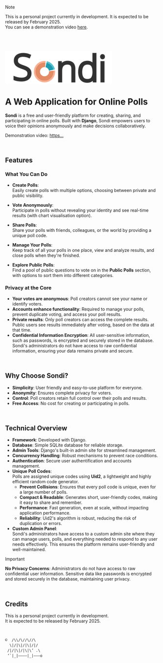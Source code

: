 > [!NOTE]
> This is a personal project currently in development. It is expected to be released by February 2025.  
> You can see a demonstration video [here](#).

<br>

# <img src="https://github.com/medinammartin3/Sondi/blob/main/static/images/sondi-logo.svg" alt="pie-chart-icon" width="350"> <br><br> A Web Application for Online Polls

**Sondi** is a free and user-friendly platform for creating, sharing, and participating in online polls. Built with **Django**, Sondi empowers users to voice their opinions anonymously and make decisions collaboratively.  
  
Demonstration video: [https...](#)

<br>

## Features

### What You Can Do
- **Create Polls**:  
  Easily create polls with multiple options, choosing between private and public visibility.

- **Vote Anonymously**:  
  Participate in polls without revealing your identity and see real-time results (with chart visualisation option).

- **Share Polls**:  
  Share your polls with friends, colleagues, or the world by providing a unique poll code.

- **Manage Your Polls**:  
  Keep track of all your polls in one place, view and analyze results, and close polls when they're finished.

- **Explore Public Polls**:  
  Find a pool of public questions to vote on in the **Public Polls** section, with options to sort them into different categories.

### Privacy at the Core
- **Your votes are anonymous**: Poll creators cannot see your name or identify voters.  
- **Accounts enhance functionality**: Required to manage your polls, prevent duplicate voting, and access your poll results.  
- **Private results**: Only poll creators can access the complete results. Public users see results immediately after voting, based on the data at that time.
- **Confidential Information Encryption**: All user-sensitive information, such as passwords, is encrypted and securely stored in the database. Sondi's administrators do not have access to raw confidential information, ensuring your data remains private and secure.

<br>

## Why Choose Sondi?
- **Simplicity**: User friendly and easy-to-use platform for everyone.  
- **Anonymity**: Ensures complete privacy for voters.  
- **Control**: Poll creators retain full control over their polls and results.  
- **Free Access**: No cost for creating or participating in polls.

<br>

## Technical Overview
- **Framework**: Developed with Django.  
- **Database**: Simple SQLite database for reliable storage.  
- **Admin Tools**: Django's built-in admin site for streamlined management.  
- **Concurrency Handling**: Robust mechanisms to prevent race conditions.  
- **Authentication**: Secure user authentification and accounts management.  
- **Unique Poll Codes**:  
  Polls are assigned unique codes using **Uid2**, a lightweight and highly efficient random code generator.  
  - **Prevent Collisions**: Ensures that every poll code is unique, even for a large number of polls.  
  - **Compact & Readable**: Generates short, user-friendly codes, making it easy to share and remember.  
  - **Performance**: Fast generation, even at scale, without impacting application performance.  
  - **Reliability**: Uid2's algorithm is robust, reducing the risk of duplication or errors.
- **Custom Admin Panel**:  
  Sondi's administrators have access to a custom admin site where they can manage users, polls, and everything needed to respond to any user needs effectively. This ensures the platform remains user-friendly and well-maintained.  
> [!IMPORTANT]
> **No Privacy Concerns**: Administrators do not have access to raw confidential user information. Sensitive data like passwords is encrypted and stored securely in the database, maintaining user privacy.

<br>

## Credits

This is a personal project currently in development.  
It is expected to be released by February 2025.

<br>

```txt
©  /\\/\//\//\
  \|/|\|/|\|/|/
 /|/|\|/|\|\’ .\
 ‘`|_|————|_|———o
```
